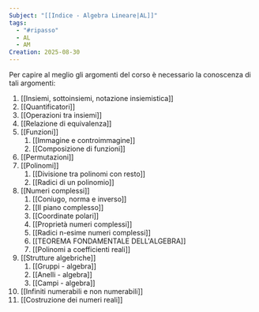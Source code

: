 ```yaml
---
Subject: "[[Indice - Algebra Lineare|AL]]"
tags:
  - "#ripasso"
  - AL
  - AM
Creation: 2025-08-30
---
```

Per capire al meglio gli argomenti del corso è necessario la conoscenza di tali argomenti:

1. [[Insiemi, sottoinsiemi, notazione insiemistica]]
2. [[Quantificatori]]
3. [[Operazioni tra insiemi]]
4. [[Relazione di equivalenza]]
5. [[Funzioni]]
	1. [[Immagine e controimmagine]]
	2. [[Composizione di funzioni]]
6. [[Permutazioni]]
7. [[Polinomi]]
	1. [[Divisione tra polinomi con resto]]
	2. [[Radici di un polinomio]]
8. [[Numeri complessi]]
	1. [[Coniugo, norma e inverso]]
	2. [[Il piano complesso]]
	3. [[Coordinate polari]]
	4. [[Proprietà numeri complessi]]
	5. [[Radici n-esime numeri complessi]]
	6. [[TEOREMA FONDAMENTALE DELL'ALGEBRA]]
	7. [[Polinomi a coefficienti reali]]
9. [[Strutture algebriche]]
	1. [[Gruppi - algebra]]
	2. [[Anelli - algebra]]
	3. [[Campi - algebra]]
10. [[Infiniti numerabili e non numerabili]]
11. [[Costruzione dei numeri reali]]